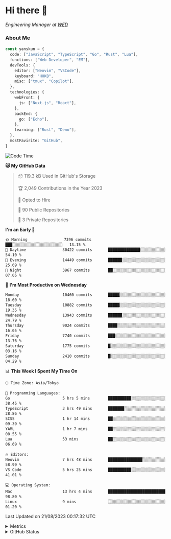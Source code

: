 # Hi there&nbsp;:wave:

<!-- ![Alt text](https://spotify-recently-played-readme.vercel.app/api?user=31kynbuubkiu3r4qh4hjuaglhfay) -->

_Engineering Manager at [WED](https://github.com/wedinc)_

### About Me

```ts
const yanskun = {
  code: ["JavaScript", "TypeScript", "Go", "Rust", "Lua"],
  functions: ["Web Developer", "EM"],
  devTools: {
    editor: ["Neovim", "VSCode"],
    keyboard: "HHKB",
    misc: ["tmux", "Copilot"],
  },
  technologies: {
    webFront: {
      js: ["Nuxt.js", "React"],
    },
    backEnd: {
      go: ["Echo"],
    },
    learning: ["Rust", "Deno"],
  },
  mostFavirite: "GitHub",
}
```

<!--START_SECTION:waka-->
![Code Time](http://img.shields.io/badge/Code%20Time-446%20hrs%208%20mins-blue)

**🐱 My GitHub Data** 

> 📦 119.3 kB Used in GitHub's Storage 
 > 
> 🏆 2,049 Contributions in the Year 2023
 > 
> 💼 Opted to Hire
 > 
> 📜 90 Public Repositories 
 > 
> 🔑 3 Private Repositories 
 > 
**I'm an Early 🐤** 

```text
🌞 Morning                7396 commits        ███░░░░░░░░░░░░░░░░░░░░░░   13.15 % 
🌆 Daytime                30422 commits       ██████████████░░░░░░░░░░░   54.10 % 
🌃 Evening                14449 commits       ██████░░░░░░░░░░░░░░░░░░░   25.69 % 
🌙 Night                  3967 commits        ██░░░░░░░░░░░░░░░░░░░░░░░   07.05 % 
```
📅 **I'm Most Productive on Wednesday** 

```text
Monday                   10460 commits       █████░░░░░░░░░░░░░░░░░░░░   18.60 % 
Tuesday                  10882 commits       █████░░░░░░░░░░░░░░░░░░░░   19.35 % 
Wednesday                13943 commits       ██████░░░░░░░░░░░░░░░░░░░   24.79 % 
Thursday                 9024 commits        ████░░░░░░░░░░░░░░░░░░░░░   16.05 % 
Friday                   7740 commits        ███░░░░░░░░░░░░░░░░░░░░░░   13.76 % 
Saturday                 1775 commits        █░░░░░░░░░░░░░░░░░░░░░░░░   03.16 % 
Sunday                   2410 commits        █░░░░░░░░░░░░░░░░░░░░░░░░   04.29 % 
```


📊 **This Week I Spent My Time On** 

```text
🕑︎ Time Zone: Asia/Tokyo

💬 Programming Languages: 
Go                       5 hrs 5 mins        ██████████░░░░░░░░░░░░░░░   38.45 % 
TypeScript               3 hrs 49 mins       ███████░░░░░░░░░░░░░░░░░░   28.86 % 
SCSS                     1 hr 14 mins        ██░░░░░░░░░░░░░░░░░░░░░░░   09.39 % 
YAML                     1 hr 7 mins         ██░░░░░░░░░░░░░░░░░░░░░░░   08.55 % 
Lua                      53 mins             ██░░░░░░░░░░░░░░░░░░░░░░░   06.69 % 

🔥 Editors: 
Neovim                   7 hrs 48 mins       ███████████████░░░░░░░░░░   58.99 % 
VS Code                  5 hrs 25 mins       ██████████░░░░░░░░░░░░░░░   41.01 % 

💻 Operating System: 
Mac                      13 hrs 4 mins       █████████████████████████   98.80 % 
Linux                    9 mins              ░░░░░░░░░░░░░░░░░░░░░░░░░   01.20 % 
```


 Last Updated on 21/08/2023 00:17:32 UTC
<!--END_SECTION:waka-->

<details>
  <summary>Metrics</summary>
  <img src="https://github.com/yanskun/yanskun/blob/main/github-metrics.svg" alt="Metrics">
</details>

<details>
  <summary>GitHub Status</summary>
  <picture>
    <source media="(prefers-color-scheme: dark)" srcset="https://raw.githubusercontent.com/yanskun/yanskun/master/profile-summary-card-output/nord_dark/0-profile-details.svg">
   <img src="https://raw.githubusercontent.com/yanskun/yanskun/master/profile-summary-card-output/default/0-profile-details.svg">
  </picture>
  <br>
  <picture>
    <source media="(prefers-color-scheme: dark)" srcset="https://raw.githubusercontent.com/yanskun/yanskun/master/profile-summary-card-output/nord_dark/1-repos-per-language.svg">
   <img src="https://raw.githubusercontent.com/yanskun/yanskun/master/profile-summary-card-output/default/1-repos-per-language.svg">
  </picture>
  <picture>
    <source media="(prefers-color-scheme: dark)" srcset="https://raw.githubusercontent.com/yanskun/yanskun/master/profile-summary-card-output/nord_dark/2-most-commit-language.svg">
   <img src="https://raw.githubusercontent.com/yanskun/yanskun/master/profile-summary-card-output/default/2-most-commit-language.svg">
  </picture>
  <br>
  <picture>
    <source media="(prefers-color-scheme: dark)" srcset="https://raw.githubusercontent.com/yanskun/yanskun/master/profile-summary-card-output/nord_dark/3-stats.svg">
   <img src="https://raw.githubusercontent.com/yanskun/yanskun/master/profile-summary-card-output/default/3-stats.svg">
  </picture>
  <picture>
    <source media="(prefers-color-scheme: dark)" srcset="https://raw.githubusercontent.com/yanskun/yanskun/master/profile-summary-card-output/nord_dark/4-productive-time.svg">
   <img src="https://raw.githubusercontent.com/yanskun/yanskun/master/profile-summary-card-output/default/4-productive-time.svg">
  </picture>
</details>
